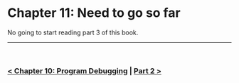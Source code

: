 
Chapter 11: Need to go so far
=================================


No going to start reading part 3 of this book.

<hr />
<br />

### [< Chapter 10: Program Debugging](./../chapter_10/note.md) | [Part 2 >](./../part_2.md)